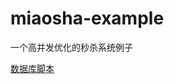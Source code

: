 # miaosha-example
一个高并发优化的秒杀系统例子

[数据库脚本](https://github.com/l81893521/miaosha-example/blob/master/src/main/sql/schema.sql)